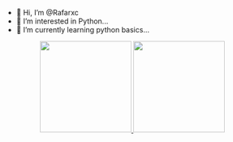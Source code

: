 - 👋 Hi, I’m @Rafarxc
- 👀 I’m interested in Python...
- 🌱 I’m currently learning python basics...

<div align="center">
  <a href="https://github.com/Rafarxc">
  <img height="180em" src="https://github-readme-stats.vercel.app/api?username=Rafarxc&show_icons=true&theme=dracula&include_all_commits=true&count_private=true"/>
  <img height="180em" src="https://github-readme-stats.vercel.app/api/top-langs/?username=Rafarxc&layout=compact&langs_count=7&theme=dracula"/>
</div>
